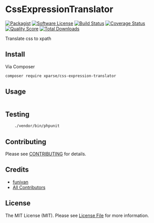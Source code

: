 # CssExpressionTranslator

[![Packagist](https://img.shields.io/packagist/v/xparse/css-expression-translator.svg)](https://packagist.org/packages/xparse/css-expression-translator)
[![Software License](https://img.shields.io/badge/license-MIT-brightgreen.svg?style=flat-square)](LICENSE.md)
[![Build Status](https://img.shields.io/travis/Xparse/CssExpressionTranslator/master.svg?style=flat-square)](https://travis-ci.org/Xparse/CssExpressionTranslator)
[![Coverage Status](https://img.shields.io/scrutinizer/coverage/g/Xparse/CssExpressionTranslator.svg?style=flat-square)](https://scrutinizer-ci.com/g/Xparse/CssExpressionTranslator/code-structure)
[![Quality Score](https://img.shields.io/scrutinizer/g/Xparse/CssExpressionTranslator.svg?style=flat-square)](https://scrutinizer-ci.com/g/Xparse/CssExpressionTranslator)
[![Total Downloads](https://img.shields.io/packagist/dt/xparse/css-expression-translator.svg?style=flat-square)](https://packagist.org/packages/xparse/css-expression-translator)

Translate css to xpath

## Install

Via Composer

``` bash
composer require xparse/css-expression-translator
```

## Usage

``` php

```

## Testing

``` bash
    ./vendor/bin/phpunit
```

## Contributing

Please see [CONTRIBUTING](https://github.com/Xparse/CssExpressionTranslator/blob/master/CONTRIBUTING.md) for details.

## Credits

- [funivan](https://github.com/funivan)
- [All Contributors](https://github.com/Xparse/CssExpressionTranslator/contributors)

## License

The MIT License (MIT). Please see [License File](LICENSE.md) for more information.
